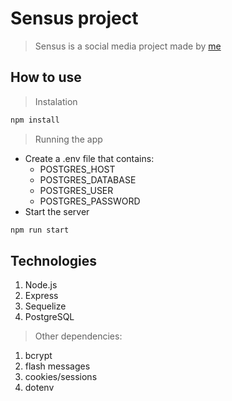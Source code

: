 # Sensus project

> Sensus is a social media project made by [me](https://github.com/vbzt)

## How to use
> Instalation

```bash
npm install
```

> Running the app

 - Create a .env file that contains:
	- POSTGRES_HOST
	- POSTGRES_DATABASE
	- POSTGRES_USER
	- POSTGRES_PASSWORD
- Start the server
```bash
npm run start
```

## Technologies

 1. Node.js
 2. Express
 3. Sequelize
 4. PostgreSQL
 
> Other dependencies:

 1. bcrypt
 2. flash messages
 3. cookies/sessions
 4. dotenv

 
